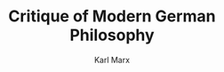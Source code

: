 ---
title: "Critique of Modern German Philosophy"
linkTitle: German Ideology
description:  "German Ideology"
author:  "Karl Marx"
image: "/covers/german.jpg"
---